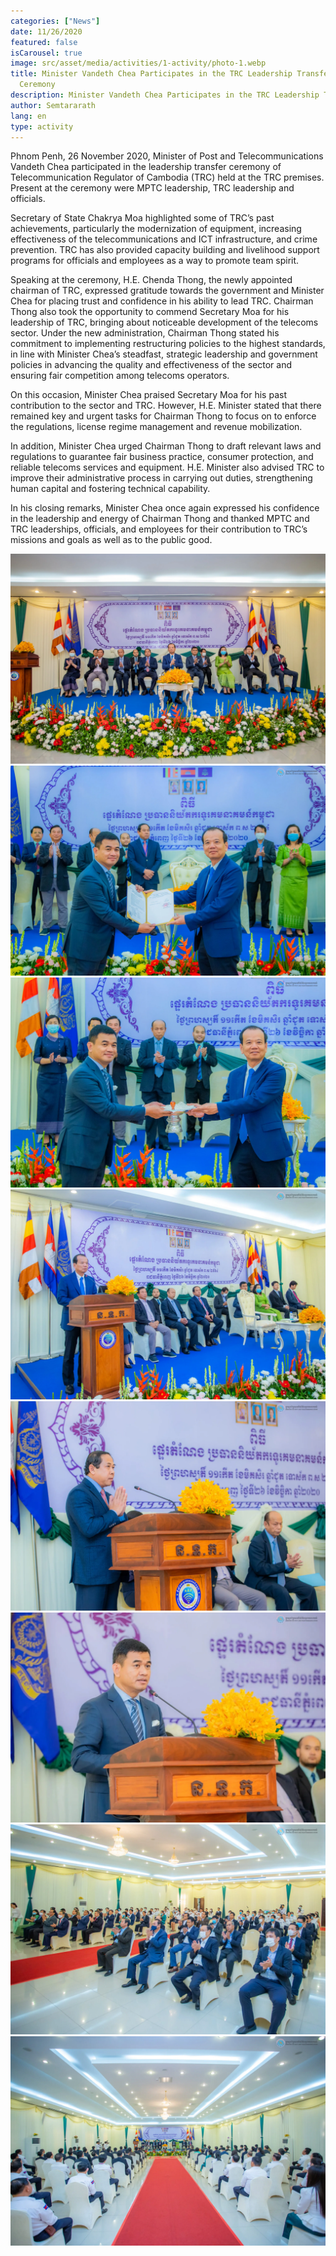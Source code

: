 ```yaml
---
categories: ["News"]
date: 11/26/2020
featured: false
isCarousel: true
image: src/asset/media/activities/1-activity/photo-1.webp
title: Minister Vandeth Chea Participates in the TRC Leadership Transfer
  Ceremony
description: Minister Vandeth Chea Participates in the TRC Leadership Transfer
author: Semtararath
lang: en
type: activity
---
```


Phnom Penh, 26 November 2020, Minister of Post and
Telecommunications Vandeth Chea participated in the leadership transfer
ceremony of Telecommunication Regulator of Cambodia (TRC) held at the
TRC premises. Present at the ceremony were MPTC leadership, TRC
leadership and officials.

Secretary of State Chakrya Moa highlighted some of TRC’s past
achievements, particularly the modernization of equipment, increasing
effectiveness of the telecommunications and ICT infrastructure, and crime
prevention. TRC has also provided capacity building and livelihood support
programs for officials and employees as a way to promote team spirit.

Speaking at the ceremony, H.E. Chenda Thong, the newly appointed
chairman of TRC, expressed gratitude towards the government and Minister
Chea for placing trust and confidence in his ability to lead TRC. Chairman
Thong also took the opportunity to commend Secretary Moa for his leadership
of TRC, bringing about noticeable development of the telecoms sector. Under
the new administration, Chairman Thong stated his commitment to
implementing restructuring policies to the highest standards, in line with
Minister Chea’s steadfast, strategic leadership and government policies in
advancing the quality and effectiveness of the sector and ensuring fair
competition among telecoms operators.

On this occasion, Minister Chea praised Secretary Moa for his past
contribution to the sector and TRC. However, H.E. Minister stated that there remained key and urgent tasks for Chairman Thong to focus on to enforce the
regulations, license regime management and revenue mobilization.

In addition, Minister Chea urged Chairman Thong to draft relevant laws and
regulations to guarantee fair business practice, consumer protection, and
reliable telecoms services and equipment. H.E. Minister also advised TRC to
improve their administrative process in carrying out duties, strengthening
human capital and fostering technical capability.

In his closing remarks, Minister Chea once again expressed his confidence in the leadership and energy of Chairman Thong and thanked MPTC and TRC
leaderships, officials, and employees for their contribution to TRC’s missions and goals as well as to the public good.

![photo 1](src/asset/media/activities/1-activity/photo-8.webp)
![photo 2](src/asset/media/activities/1-activity/photo-1.webp)
![photo 3](src/asset/media/activities/1-activity/photo-2.webp)
![photo 4](src/asset/media/activities/1-activity/photo-3.webp)
![photo 5](src/asset/media/activities/1-activity/photo-4.webp)
![photo 6](src/asset/media/activities/1-activity/photo-5.webp)
![photo 7](src/asset/media/activities/1-activity/photo-6.webp)
![photo 8](src/asset/media/activities/1-activity/photo-7.webp)
